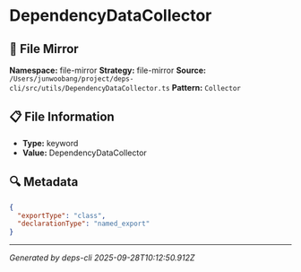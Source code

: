 # DependencyDataCollector

## 📄 File Mirror

**Namespace:** file-mirror
**Strategy:** file-mirror
**Source:** `/Users/junwoobang/project/deps-cli/src/utils/DependencyDataCollector.ts`
**Pattern:** `Collector`

## 📋 File Information

- **Type:** keyword
- **Value:** DependencyDataCollector

## 🔍 Metadata

```json
{
  "exportType": "class",
  "declarationType": "named_export"
}
```

---
*Generated by deps-cli 2025-09-28T10:12:50.912Z*
